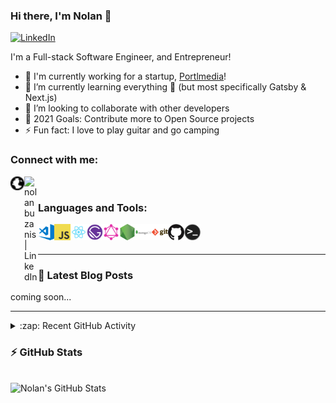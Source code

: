 ### Hi there, I'm Nolan 👋

[![LinkedIn](https://img.shields.io/badge/LinkedIn-0077B5?style=for-the-badge&logo=linkedin&logoColor=white)][linkedin]

 I'm a Full-stack Software Engineer, and Entrepreneur!

- 🔭 I'm currently working for a startup, [Portlmedia][portl]!
- 🌱 I’m currently learning everything 🤣 (but most specifically Gatsby & Next.js)
- 👯 I’m looking to collaborate with other developers
- 🥅 2021 Goals: Contribute more to Open Source projects
- ⚡ Fun fact: I love to play guitar and go camping

### Connect with me:

[<img align="left" alt="nolanbuzanis.com" width="22px" src="https://raw.githubusercontent.com/iconic/open-iconic/master/svg/globe.svg" />][website]
[<img align="left" alt="nolanbuzanis | LinkedIn" width="22px" src="https://cdn.jsdelivr.net/npm/simple-icons@v3/icons/linkedin.svg" />][linkedin]
<!-- [<img align="left" alt="northwoods | Instagram" width="22px" src="https://cdn.jsdelivr.net/npm/simple-icons@v3/icons/instagram.svg" />][instagram] -->

<br />

### Languages and Tools:

<img align="left" alt="Visual Studio Code" width="26px" src="https://raw.githubusercontent.com/github/explore/80688e429a7d4ef2fca1e82350fe8e3517d3494d/topics/visual-studio-code/visual-studio-code.png" />
<img align="left" alt="JavaScript" width="26px" src="https://raw.githubusercontent.com/github/explore/80688e429a7d4ef2fca1e82350fe8e3517d3494d/topics/javascript/javascript.png" />
<img align="left" alt="React" width="26px" src="https://raw.githubusercontent.com/github/explore/80688e429a7d4ef2fca1e82350fe8e3517d3494d/topics/react/react.png" />
<img align="left" alt="Gatsby" width="26px" src="https://raw.githubusercontent.com/github/explore/e94815998e4e0713912fed477a1f346ec04c3da2/topics/gatsby/gatsby.png" />
<img align="left" alt="GraphQL" width="26px" src="https://raw.githubusercontent.com/github/explore/80688e429a7d4ef2fca1e82350fe8e3517d3494d/topics/graphql/graphql.png" />
<img align="left" alt="Node.js" width="26px" src="https://raw.githubusercontent.com/github/explore/80688e429a7d4ef2fca1e82350fe8e3517d3494d/topics/nodejs/nodejs.png" />
<img align="left" alt="MongoDB" width="26px" src="https://raw.githubusercontent.com/github/explore/80688e429a7d4ef2fca1e82350fe8e3517d3494d/topics/mongodb/mongodb.png" />
<img align="left" alt="Git" width="26px" src="https://raw.githubusercontent.com/github/explore/80688e429a7d4ef2fca1e82350fe8e3517d3494d/topics/git/git.png" />
<img align="left" alt="GitHub" width="26px" src="https://raw.githubusercontent.com/github/explore/78df643247d429f6cc873026c0622819ad797942/topics/github/github.png" />
<img align="left" alt="Terminal" width="26px" src="https://raw.githubusercontent.com/github/explore/80688e429a7d4ef2fca1e82350fe8e3517d3494d/topics/terminal/terminal.png" />

<br />
<br />

---

### 📕 Latest Blog Posts

<!-- BLOG-POST-LIST:START -->
<!-- BLOG-POST-LIST:END -->
coming soon...
<!-- ➡️ [more blog posts...](https://codestackr.com) -->

---

<details>
  <summary>:zap: Recent GitHub Activity</summary>
  
<!--START_SECTION:activity-->
<!--END_SECTION:activity-->

</details>

### :zap: GitHub Stats
<br />
<img align="left" alt="Nolan's GitHub Stats" src="https://github-readme-stats.codestackr.vercel.app/api?username=nolbuzanis&show_icons=true&hide_border=true" />


[website]: https://nolanbuzanis.com
[portl]: https://portlmedia.com
[linkedin]: https://linkedin.com/in/nolanbuzanis
